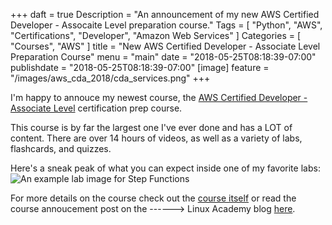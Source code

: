 +++
daft = true
Description = "An announcement of my new AWS Certified Developer - Assocaite Level preparation course."
Tags = [
  "Python",
  "AWS",
  "Certifications",
  "Developer",
  "Amazon Web Services"
]
Categories = [
  "Courses",
  "AWS"
]
title = "New AWS Certified Developer - Associate Level Preparation Course"
menu = "main"
date = "2018-05-25T08:18:39-07:00"
publishdate = "2018-05-25T08:18:39-07:00"
[image]
    feature = "/images/aws_cda_2018/cda_services.png"
+++

I'm happy to annouce my newest course, the [AWS Certified Developer - Associate Level](https://linuxacademy.com/amazon-web-services/training/course/name/aws-certified-developer-associate-2018) certification prep course.

This course is by far the largest one I've ever done and has a LOT of content. There are over 14 hours of videos, as well as a variety of labs, flashcards, and quizzes. 

Here's a sneak peak of what you can expect inside one of my favorite labs:
![An example lab image for Step Functions](/images/aws_cda_2018/cda_stepfunctionslab.png)

<!--more-->

For more details on the course check out the [course itself](https://linuxacademy.com/amazon-web-services/training/course/name/aws-certified-developer-associate-2018) or read the course annoucement post on the ------> Linux Academy blog [here]().
